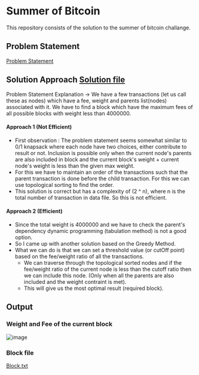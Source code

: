 # Summer of Bitcoin 

This repository consists of the solution to the summer of bitcoin challange. 

## Problem Statement

[Problem Statement](https://drive.google.com/drive/folders/12iqp3CvEPSIVgUIgAaJWe6fVKCL3-Y15?_hsmi=133809050&_hsenc=p2ANqtz-9vbcjhSKpq58j3nutFGIA4UUS9h-vgjoXA56Y0EpMim0nxM8uqzJKbc6UovDVPIjhJ9cKzYKGQfXg8vPFeOZ3nG5oR8g)

## Solution Approach [Solution file](https://github.com/Vishal1003/Summer-of-Bitcoin-21/blob/master/Solution.java)

Problem Statement Explanation -> We have a few transactions (let us call these as nodes) which have a fee, weight and parents list(nodes) associated with it. We have to find a block which have the maximum fees of all possible blocks with weight less than 4000000. 

#### Approach 1 (Not Efficient)

- First observation : The problem statement seems somewhat similar to 0/1 knapsack where each node have two choices, either contribute to result or not. Inclusion is possible only when the current node's parents are also included in block and the current block's weight + current node's weight is less than the given max weight.
- For this we have to maintain an order of the transactions such that the parent transaction is done before the child transaction. For this we can use topological sorting to find the order.
- This solution is correct but has a complexity of (2 ^ n), where n is the total number of transaction in data file. So this is not efficient.

#### Approach 2 (Efficient)

- Since the total weight is 4000000 and we have to check the parent's dependency dynamic programming (tabulation method) is not a good option.
- So I came up with another solution based on the Greedy Method.
- What we can do is that we can set a threshold value (or cutOff point) based on the fee/weight ratio of all the transactions. 
    - We can traverse through the topological sorted nodes and if the fee/weight ratio of the current node is less than the cutoff ratio then we can include this node. (Only when all the parents are also included and the weight contraint is met).
    - This will give us the most optimal result (required block).


## Output

### Weight and Fee of the current block

![image](https://github.com/Vishal1003/Summer-of-Bitcoin-21/blob/master/docs/output.png)

### Block file

[Block.txt](https://github.com/Vishal1003/Summer-of-Bitcoin-21/blob/master/docs/block.txt)
